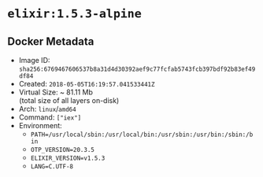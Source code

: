 # `elixir:1.5.3-alpine`

## Docker Metadata

- Image ID: `sha256:6769467606537b8a31d4d30392aef9c77fcfab5743fcb397bdf92b83ef49df84`
- Created: `2018-05-05T16:19:57.041533441Z`
- Virtual Size: ~ 81.11 Mb  
  (total size of all layers on-disk)
- Arch: `linux`/`amd64`
- Command: `["iex"]`
- Environment:
  - `PATH=/usr/local/sbin:/usr/local/bin:/usr/sbin:/usr/bin:/sbin:/bin`
  - `OTP_VERSION=20.3.5`
  - `ELIXIR_VERSION=v1.5.3`
  - `LANG=C.UTF-8`
